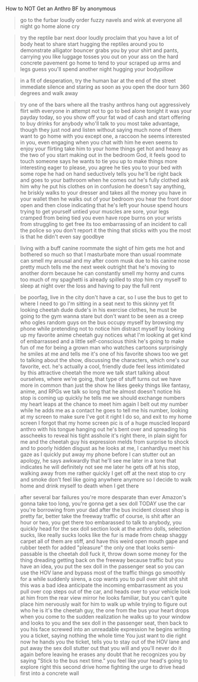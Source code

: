 How to NOT Get an Anthro BF by anonymous

>go to the furbar
>loudly order fuzzy navels and wink at everyone all night
>go home alone
>cry

>try the reptile bar next door
>loudly proclaim that you have a lot of body heat to share
>start hugging the reptiles around you to demonstrate
>alligator bouncer grabs you by your shirt and pants, carrying you like luggage
>tosses you out on your ass on the hard concrete pavement
>go home to tend to your scraped up arms and legs
>guess you'll spend another night hugging your bodypillow

>in a fit of desperation, try the human bar at the end of the street
>immediate silence and staring as soon as you open the door
>turn 360 degrees and walk away

>try one of the bars where all the trashy anthros hang out
>aggressively flirt with everyone in attempt not to go to bed alone tonight
>it was your payday today, so you show off your fat wad of cash and start offering to buy drinks for anybody who'll talk to you
>most take advantage, though they just nod and listen without saying much
>none of them want to go home with you
>except one, a raccoon
>he seems interested in you, even engaging when you chat with him
>he even seems to enjoy your flirting
>take him to your home
>things get hot and heavy as the two of you start making out in the bedroom
>God, it feels good to touch someone
>says he wants to tie you up to make things more interesting
>eager to please, you agree
>he ties you to your bed with some rope he had on hand
>seductively tells you he'll be right back and goes to your bathroom
>when he comes out he's fully clothed
>ask him why he put his clothes on in confusion
>he doesn't say anything, he briskly walks to your dresser and takes all the money you have in your wallet
>then he walks out of your bedroom
>you hear the front door open and then close indicating that he's left your house
>spend hours trying to get yourself untied
>your muscles are sore, your legs cramped from being tied
>you even have rope burns on your wrists from struggling to get free
>its too embarrassing of an incident to call the police so you don't report it
>the thing that sticks with you the most is that he didn't even say goodbye

>living with a buff canine roommate
>the sight of him gets me hot and bothered
>so much so that I masturbate more than usual
>roommate can smell my arousal and my after coom musk due to his canine nose
>pretty much tells me the next week outright that he's moving to another dorm because he can constantly smell my horny and cums
>too much of my spaghetti is already spilled to stop him
>cry myself to sleep at night over the loss and having to pay the full rent

>be poorfag, live in the city
>don't have a car, so I use the bus to get to where I need to go
>I'm sitting in a seat next to this skinny yet fit looking cheetah dude
>dude's in his exercise clothes, he must be going to the gym
>wanna stare but don't want to be seen as a creep who ogles random guys on the bus
>occupy myself by browsing my phone while pretending not to notice him
>distract myself by looking up my favorite anime
>cheetah guy notices what I'm looking at
>get kind of embarrassed and a little self-conscious
>think he's going to make fun of me for being a grown man who watches cartoons
>surprisingly he smiles at me and tells me it's one of his favorite shows too
>we get to talking about the show, discussing the characters, which one's our favorite, ect.
>he's actually a cool, friendly dude
>feel less intimidated by this attractive cheetah the more we talk
>start talking about ourselves, where we're going, that type of stuff
>turns out we have more in common than just the show
>he likes geeky things like fantasy, anime, and RPGs
>we talk so long that he almost doesn't notice his stop is coming up
>quickly he tells me we should exchange numbers
>my heart leaps at the chance to meet him again
>I belt out my number while he adds me as a contact
>he goes to tell me his number, looking at my screen to make sure I've got it right
>I do so, and exit to my home screen
>I forgot that my home screen pic is of a huge muscled leopard anthro with his tongue hanging out
>he's bent over and spreading his asscheeks to reveal his tight asshole
>it's right there, in plain sight for me and the cheetah guy
>his expression melds from surprise to shock and to poorly hidden disgust as he looks at me, I canhardlyu meet his gaze as I quickly put away my phone
>before I can stutter out an apology, he says awkwardly that he'll see me later in a tone that indicates he will definitely not see me later
>he gets off at his stop, walking away from me rather quickly
>I get off at the next stop to cry and smoke
>don't feel like going anywhere anymore so I decide to walk home and drink myself to death when I get there

>after several bar failures you're more desparate than ever
>Amazon's gonna take too long, you're gonna get a sex doll TODAY
>use the car you're borrowing from your dad after the bus incident
>closest shop is pretty far, better take the freeway
>traffic of course, is shit
>after an hour or two, you get there
>too embarassed to talk to anybody, you quickly head for the sex doll section
>look at the anthro dolls, selection sucks, like really sucks
>looks like the fur is made from cheap shaggy carpet
>all of them are stiff, and have this weird open mouth gape and rubber teeth for added "pleasure"
>the only one that looks semi-passable is the cheetah doll
>fuck it, throw down some money for the thing
>dreading getting back on the freeway because traffic
>but you have an idea, you put the sex doll in the passenger seat so you can use the HOV lane and bypass most of the traffic
>things go smoothly for a while
>suddenly sirens, a cop wants you to pull over
>shit shit shit this was a bad idea
>anticipate the incoming embarrassment as you pull over
>cop steps out of the car, and heads over to your vehicle
>look at him from the rear view mirror
>he looks familiar, but you can't quite place him
>nervously wait for him to walk up while trying to figure out who he is
>it's the cheetah guy, the one from the bus
>your heart drops when you come to the sudden realization
>he walks up to your window and looks to you and the sex doll in the passenger seat, then back to you
>his face screwed into an unreadable expression
>he begins writing you a ticket, saying nothing the whole time
>You just want to die right now
>he hands you the ticket, tells you to stay out of the HOV lane and put away the sex doll
>stutter out that you will and you'll never do it again
>before leaving he erases any doubt that he recognizes you by saying "Stick to the bus next time."
>you feel like your head's going to explore right this second
>drive home fighting the urge to drive head first into a concrete wall